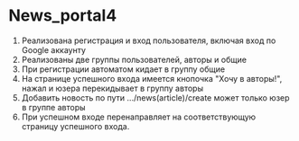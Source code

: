 # News_portal4
1. Реализована регистрация и вход пользователя, включая вход по Google аккаунту
2. Реализованы две группы пользователей, авторы и общие
3. При регистрации автоматом кидает в группу общие
4. На странице успешного входа имеется кнопочка "Хочу в авторы!", нажал и юзера перекидывает в группу авторы
5. Добавить новость по пути .../news(article)/create может только юзер в группе авторы
6. При успешном входе перенаправляет на соответствующую страницу успешного входа.
